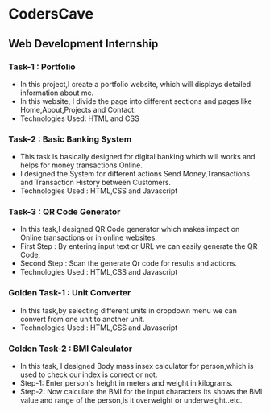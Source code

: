 # CodersCave
## Web Development Internship
### Task-1 : Portfolio 
* In this project,I create a portfolio website, which will displays detailed information about me.
* In this website, I divide the page into different sections  and pages like Home,About,Projects and Contact.
* Technologies Used: HTML and CSS
### Task-2 : Basic Banking System
* This task is basically designed for digital banking which will works and helps for money transactions Online.
* I designed the System for different actions Send Money,Transactions and Transaction History between Customers.
* Technologies Used : HTML,CSS and Javascript
### Task-3 : QR Code Generator
* In this task,I designed QR Code generator which makes impact on Online transactions or in online websites.
* First Step : By entering input text or URL we can easily generate the QR Code,
* Second Step : Scan the generate Qr code for results and actions.
* Technologies Used : HTML,CSS and Javascript
### Golden Task-1 : Unit Converter
* In this task,by selecting different units in dropdown menu we can convert from one unit to another unit.
* Technologies Used : HTML,CSS and Javascript
### Golden Task-2 : BMI Calculator
* In this task, I designed Body mass insex calculator for person,which is used to check our index is correct or not.
* Step-1: Enter person's  height in meters and weight in kilograms.
* Step-2: Now calculate the BMI for the input characters its shows the BMI value and range of the person,is it overweight or underweight..etc.
